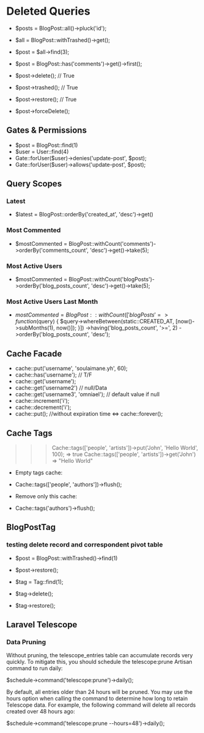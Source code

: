 # Deleted Queries

- $posts = BlogPost::all()->pluck('id');
- $all = BlogPost::withTrashed()->get();
- $post = $all->find(3);

- $post = BlogPost::has('comments')->get()->first();
- $post->delete(); // True
- $post->trashed(); // True
- $post->restore(); // True
- $post->forceDelete();

## Gates & Permissions

- $post = BlogPost::find(1)
- $user = User::find(4)
- Gate::forUser($user)->denies('update-post', $post);
- Gate::forUser($user)->allows('update-post', $post);

## Query Scopes

### Latest

- $latest = BlogPost::orderBy('created_at', 'desc')->get()

### Most Commented

- $mostCommented = BlogPost::withCount('comments')->orderBy('comments_count', 'desc')->get()->take(5);

### Most Active Users

- $mostCommented = BlogPost::withCount('blogPosts')->orderBy('blog_posts_count', 'desc')->get()->take(5);

### Most Active Users Last Month

- $mostCommented = BlogPost::withCount(['blogPosts' => function($query) {
            $query->whereBetween(static::CREATED_AT, [now()->subMonths(1), now()]);
        }])
        ->having('blog_posts_count', '>=', 2)
        ->orderBy('blog_posts_count', 'desc');

## Cache Facade

- cache::put('username', 'soulaimane.yh', 60);
- cache::has('username'); // T/F
- cache::get('username');
- cache::get('username2') // null/Data
- cache::get('username3', 'omniael'); // default value if null
- cache::increment('i');
- cache::decrement('i');
- cache::put(); //without expiration time <=> cache::forever();

## Cache Tags

>>> Cache::tags(['people', 'artists'])->put('John', 'Hello World', 100);
=> true
>>> Cache::tags(['people', 'artists'])->get('John')
=> "Hello World"

- Empty tags cache:
- Cache::tags(['people', 'authors'])->flush();

- Remove only this cache:
- Cache::tags('authors')->flush();

## BlogPostTag

### testing delete record and correspondent pivot table

- $post = BlogPost::withTrashed()->find(1)
- $post->restore();

- $tag = Tag::find(1);
- $tag->delete();
- $tag->restore();

## Laravel Telescope

### Data Pruning

Without pruning, the telescope_entries table can accumulate records very quickly. To mitigate this, you should schedule the telescope:prune Artisan command to run daily:

$schedule->command('telescope:prune')->daily();

By default, all entries older than 24 hours will be pruned. You may use the hours option when calling the command to determine how long to retain Telescope data. For example, the following command will delete all records created over 48 hours ago:

$schedule->command('telescope:prune --hours=48')->daily();
